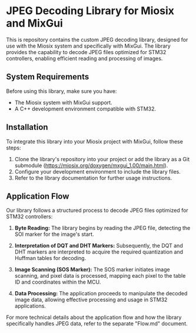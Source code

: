# JPEG Decoding Library for Miosix and MixGui

This is repository contains the custom JPEG decoding library, designed for use with the Miosix system and specifically with MixGui. The library provides the capability to decode JPEG files optimized for STM32 controllers, enabling efficient reading and processing of images.

## System Requirements

Before using this library, make sure you have:

- The Miosix system with MixGui support.
- A C++ development environment compatible with STM32.

## Installation

To integrate this library into your Miosix project with MixGui, follow these steps:

1. Clone the library's repository into your project or add the library as a Git submodule (https://miosix.org/doxygen/mxgui_1.00/main.html).
2. Configure your development environment to include the library files.
3. Refer to the library documentation for further usage instructions.

## Application Flow

Our library follows a structured process to decode JPEG files optimized for STM32 controllers:

1. **Byte Reading:** The library begins by reading the JPEG file, detecting the SOI marker for the image's start.

2. **Interpretation of DQT and DHT Markers:** Subsequently, the DQT and DHT markers are interpreted to acquire the required quantization and Huffman tables for decoding.

3. **Image Scanning (SOS Marker):** The SOS marker initiates image scanning, and pixel data is processed, mapping each pixel to the table ID and coordinates within the MCU.

4. **Data Processing:** The application proceeds to manipulate the decoded image data, allowing effective processing and usage in STM32 applications.

For more technical details about the application flow and how the library specifically handles JPEG data, refer to the separate "Flow.md" document.
